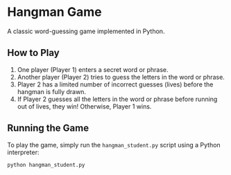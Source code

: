 # Hangman Game

A classic word-guessing game implemented in Python.

## How to Play

1.  One player (Player 1) enters a secret word or phrase.
2.  Another player (Player 2) tries to guess the letters in the word or phrase.
3.  Player 2 has a limited number of incorrect guesses (lives) before the hangman is fully drawn.
4.  If Player 2 guesses all the letters in the word or phrase before running out of lives, they win! Otherwise, Player 1 wins.

## Running the Game

To play the game, simply run the `hangman_student.py` script using a Python interpreter:

```bash
python hangman_student.py
```
